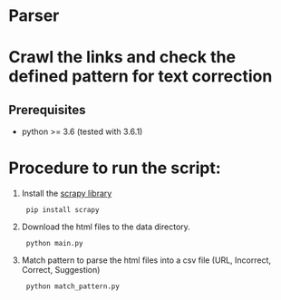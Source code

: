 # Parser
# Crawl the links and check the defined pattern for text correction

Prerequisites
-------------
* python >= 3.6 (tested with 3.6.1)

# Procedure to run the script: 
1. Install the [scrapy library](https://docs.scrapy.org/en/latest/intro/install.html)

        pip install scrapy  
2. Download the html files to the data directory.

        python main.py 
        
3. Match pattern to parse the html files into a csv file (URL, Incorrect, Correct, Suggestion)

        python match_pattern.py 

